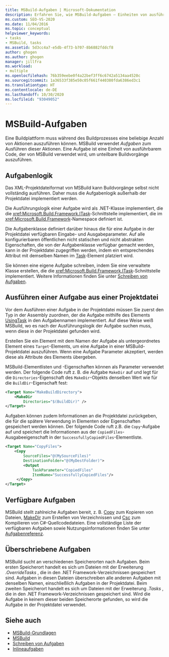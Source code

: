 ```yaml
---
title: MSBuild-Aufgaben | Microsoft-Dokumentation
description: Erfahren Sie, wie MSBuild-Aufgaben – Einheiten von ausführbarem Code – verwendet, um während des Buildprozesses unteilbare Buildvorgänge auszuführen.
ms.custom: SEO-VS-2020
ms.date: 11/04/2016
ms.topic: conceptual
helpviewer_keywords:
- tasks
- MSBuild, tasks
ms.assetid: 5d3cc4a7-e5db-4f73-b707-8b6882fddcf8
author: ghogen
ms.author: ghogen
manager: jillfra
ms.workload:
- multiple
ms.openlocfilehash: 76b359eebe0f4a22bef3ff6c6742a5134aa4520c
ms.sourcegitcommit: 1a36533f385e50c05f661f440380fda6386ed3c1
ms.translationtype: HT
ms.contentlocale: de-DE
ms.lasthandoff: 10/30/2020
ms.locfileid: "93049052"
---
```

# <a name="msbuild-tasks"></a>MSBuild-Aufgaben

Eine Buildplattform muss während des Buildprozesses eine beliebige Anzahl von Aktionen auszuführen können. MSBuild verwendet *Aufgaben* zum Ausführen dieser Aktionen. Eine Aufgabe ist eine Einheit von ausführbarem Code, der von MSBuild verwendet wird, um unteilbare Buildvorgänge auszuführen.

## <a name="task-logic"></a>Aufgabenlogik

 Das XML-Projektdateiformat von MSBuild kann Buildvorgänge selbst nicht vollständig ausführen. Daher muss die Aufgabenlogik außerhalb der Projektdatei implementiert werden.

 Die Ausführungslogik einer Aufgabe wird als .NET-Klasse implementiert, die die <xref:Microsoft.Build.Framework.ITask>-Schnittstelle implementiert, die im <xref:Microsoft.Build.Framework>-Namespace definiert ist.

 Die Aufgabenklasse definiert darüber hinaus die für eine Aufgabe in der Projektdatei verfügbaren Eingabe- und Ausgabeparameter. Auf alle konfigurierbaren öffentlichen nicht statischen und nicht abstrakten Eigenschaften, die von der Aufgabenklasse verfügbar gemacht werden, kann in der Projektdatei zugegriffen werden, indem ein entsprechendes Attribut mit demselben Namen im [Task](../msbuild/task-element-msbuild.md)-Element platziert wird.

 Sie können eine eigene Aufgabe schreiben, indem Sie eine verwaltete Klasse erstellen, die die <xref:Microsoft.Build.Framework.ITask>-Schnittstelle implementiert. Weitere Informationen finden Sie unter [Schreiben von Aufgaben](../msbuild/task-writing.md).

## <a name="execute-a-task-from-a-project-file"></a>Ausführen einer Aufgabe aus einer Projektdatei

 Vor dem Ausführen einer Aufgabe in der Projektdatei müssen Sie zuerst den Typ in der Assembly zuordnen, der die Aufgabe mithilfe des Elements [UsingTask](../msbuild/usingtask-element-msbuild.md) in den Aufgabennamen implementiert. Auf diese Weise weiß MSBuild, wo es nach der Ausführungslogik der Aufgabe suchen muss, wenn diese in der Projektdatei gefunden wird.

 Erstellen Sie ein Element mit dem Namen der Aufgabe als untergeordnetes Element eines `Target`-Elements, um eine Aufgabe in einer MSBuild-Projektdatei auszuführen. Wenn eine Aufgabe Parameter akzeptiert, werden diese als Attribute des Elements übergeben.

 MSBuild-Elementlisten und -Eigenschaften können als Parameter verwendet werden. Der folgende Code ruft z. B. die Aufgabe `MakeDir` auf und legt für die `Directories`-Eigenschaft des `MakeDir`-Objekts denselben Wert wie für die `BuildDir`-Eigenschaft fest:

```xml
<Target Name="MakeBuildDirectory">
    <MakeDir
        Directories="$(BuildDir)" />
</Target>
```

 Aufgaben können zudem Informationen an die Projektdatei zurückgeben, die für die spätere Verwendung in Elementen oder Eigenschaften gespeichert werden können. Der folgende Code ruft z.B. die `Copy`-Aufgabe auf und speichert die Informationen aus der `CopiedFiles`-Ausgabeeigenschaft in der `SuccessfullyCopiedFiles`-Elementliste.

```xml
<Target Name="CopyFiles">
    <Copy
        SourceFiles="@(MySourceFiles)"
        DestinationFolder="@(MyDestFolder)">
        <Output
            TaskParameter="CopiedFiles"
            ItemName="SuccessfullyCopiedFiles"/>
     </Copy>
</Target>
```

## <a name="included-tasks"></a>Verfügbare Aufgaben

 MSBuild stellt zahlreiche Aufgaben bereit, z. B. [Copy](../msbuild/copy-task.md) zum Kopieren von Dateien, [MakeDir](../msbuild/makedir-task.md) zum Erstellen von Verzeichnissen und [Csc](../msbuild/csc-task.md) zum Kompilieren von C#-Quellcodedateien. Eine vollständige Liste der verfügbaren Aufgaben sowie Nutzungsinformationen finden Sie unter [Aufgabenreferenz](../msbuild/msbuild-task-reference.md).

## <a name="overridden-tasks"></a>Überschriebene Aufgaben

 MSBuild sucht an verschiedenen Speicherorten nach Aufgaben. Beim ersten Speicherort handelt es sich um Dateien mit der Erweiterung *.OverrideTasks* , die in den .NET Framework-Verzeichnissen gespeichert sind. Aufgaben in diesen Dateien überschreiben alle anderen Aufgaben mit denselben Namen, einschließlich Aufgaben in der Projektdatei. Beim zweiten Speicherort handelt es sich um Dateien mit der Erweiterung *.Tasks* , die in den .NET Framework-Verzeichnissen gespeichert sind. Wird die Aufgabe in keinem dieser beiden Speicherorte gefunden, so wird die Aufgabe in der Projektdatei verwendet.

## <a name="see-also"></a>Siehe auch

- [MSBuild-Grundlagen](../msbuild/msbuild-concepts.md)
- [MSBuild](../msbuild/msbuild.md)
- [Schreiben von Aufgaben](../msbuild/task-writing.md)
- [Inlineaufgaben](../msbuild/msbuild-inline-tasks.md)
